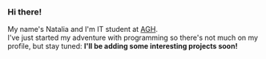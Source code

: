 ### Hi there!
My name's Natalia and I'm IT student at [AGH](https://www.agh.edu.pl/).  
I've just started my adventure with programming so there's not much on my profile, but stay tuned: **I'll be adding some interesting projects soon!**
